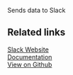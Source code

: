 Sends data to Slack

## Related links

[Slack Website][]  
[Documentation][]  
[View on Github][]

[//]: # "These are reference links used in the body of this note and get stripped out when the markdown processor does its job. There is no need to format nicely because it shouldn't be seen. Thanks SO - http://stackoverflow.com/questions/4823468/store-comments-in-markdown-syntax"
[slack website]: https://slack.com/
[documentation]: https://docs.rudderstack.com/
[view on github]: https://github.com/rudderlabs/rudder-server
